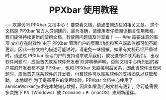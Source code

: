 <h1 style="text-align:center">PPXbar 使用教程</h1>
---
 欢迎访问 PPXbar 文档中心！
要查看文档，请点击侧边栏的相关文章。
这个文档是 PPXbar 官方人员创建的，最为准确，请使用者仔细阅读相关使用教程。
我们提供持续更新的使用文档，有使用问题请及时查看！
---
### 需要注意的事项
 文档存在时效性
由于 PPXbar 管理门户的页面/功能和客户端软件都可能不断更新，因此一些文档的描述可能过时，请避免一味照搬。如果有文档已经严重过时，请通过 PPXbar 管理门户的支持请求联系我们，或发送邮件联系我们。
 出现软件问题时，应当首先联系软件开发者
除非明确声明，否则文档中心所列出的客户端的开发者都不是 PPXbar，也和 PPXbar 无直接利益关系，因此当软件出现问题时，应当首先联系软件的开发者，付费软件可以联系软件的支持团队以获取帮助。
 本地缓存
为了提高用户的使用体验，PPXbar 文档中心使用了 serviceWorker 技术在本地储存数据，因此如果我们的文档有更新，你可能需要多次按下 <kbd>F5</kbd>（Windows）或 <kbd>Command</kbd> + <kbd>R</kbd>（macOS）来刷新缓存。
